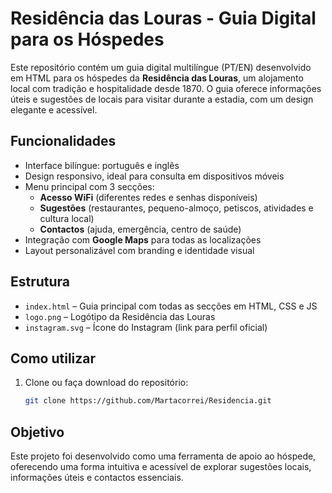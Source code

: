 # Residência das Louras - Guia Digital para os Hóspedes

Este repositório contém um guia digital multilíngue (PT/EN) desenvolvido em HTML para os hóspedes da **Residência das Louras**, um alojamento local com tradição e hospitalidade desde 1870.
O guia oferece informações úteis e sugestões de locais para visitar durante a estadia, com um design elegante e acessível.

## Funcionalidades

- Interface bilíngue: português e inglês 
- Design responsivo, ideal para consulta em dispositivos móveis
- Menu principal com 3 secções:
  - **Acesso WiFi** (diferentes redes e senhas disponíveis)
  - **Sugestões** (restaurantes, pequeno-almoço, petiscos, atividades e cultura local)
  - **Contactos** (ajuda, emergência, centro de saúde)
- Integração com **Google Maps** para todas as localizações
- Layout personalizável com branding e identidade visual

## Estrutura

- `index.html` – Guia principal com todas as secções em HTML, CSS e JS
- `logo.png` – Logótipo da Residência das Louras
- `instagram.svg` – Ícone do Instagram (link para perfil oficial)

## Como utilizar

1. Clone ou faça download do repositório:
   ```bash
   git clone https://github.com/Martacorrei/Residencia.git

## Objetivo

Este projeto foi desenvolvido como uma ferramenta de apoio ao hóspede, oferecendo uma forma intuitiva e acessível de explorar sugestões locais, informações úteis e contactos essenciais.
